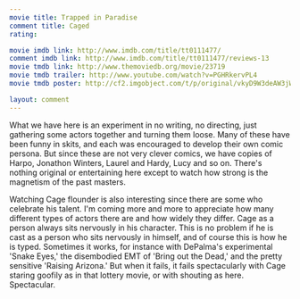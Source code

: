 ```yaml
---
movie title: Trapped in Paradise
comment title: Caged
rating: 

movie imdb link: http://www.imdb.com/title/tt0111477/
comment imdb link: http://www.imdb.com/title/tt0111477/reviews-13
movie tmdb link: http://www.themoviedb.org/movie/23719
movie tmdb trailer: http://www.youtube.com/watch?v=PGHRkervPL4
movie tmdb poster: http://cf2.imgobject.com/t/p/original/vkyD9W3deAW3jWUpsZP301btfaL.jpg

layout: comment
---
```


What we have here is an experiment in no writing, no directing, just gathering some actors together and turning them loose. Many of these have been funny in skits, and each was encouraged to develop their own comic persona. But since these are not very clever comics, we have copies of Harpo, Jonathon Winters, Laurel and Hardy, Lucy and so on. There's nothing original or entertaining here except to watch how strong is the magnetism of the past masters.

Watching Cage flounder is also interesting since there are some who celebrate his talent. I'm coming more and more to appreciate how many different types of actors there are and how widely they differ. Cage as a person always sits nervously in his character. This is no problem if he is cast as a person who sits nervously in himself, and of course this is how he is typed. Sometimes it works, for instance with DePalma's experimental 'Snake Eyes,' the disembodied EMT of 'Bring out the Dead,' and the pretty sensitive 'Raising Arizona.' But when it fails, it fails spectacularly with Cage staring goofily as in that lottery movie, or with shouting as here. Spectacular.